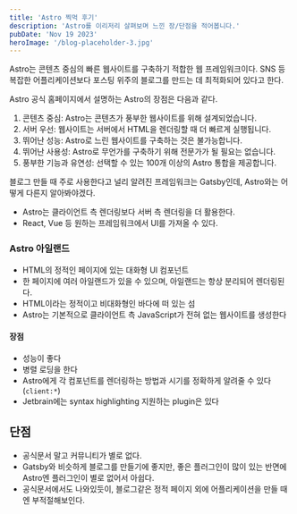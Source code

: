 ```yaml
---
title: 'Astro 찍먹 후기'
description: 'Astro를 이리저리 살펴보며 느낀 장/단점을 적어봅니다.'
pubDate: 'Nov 19 2023'
heroImage: '/blog-placeholder-3.jpg'
---
```


 Astro는 콘텐츠 중심의 빠른 웹사이트를 구축하기 적합한 웹 프레임워크이다. SNS 등 복잡한 어플리케이션보다 포스팅 위주의 블로그를 만드는 데 최적화되어 있다고 한다.
 
Astro 공식 홈페이지에서 설명하는 Astro의 장점은 다음과 같다.

1. 콘텐츠 중심: Astro는 콘텐츠가 풍부한 웹사이트를 위해 설계되었습니다.
2. 서버 우선: 웹사이트는 서버에서 HTML을 렌더링할 때 더 빠르게 실행됩니다.
3. 뛰어난 성능: Astro로 느린 웹사이트를 구축하는 것은 불가능합니다.
4. 뛰어난 사용성: Astro로 무언가를 구축하기 위해 전문가가 될 필요는 없습니다.
5. 풍부한 기능과 유연성: 선택할 수 있는 100개 이상의 Astro 통합을 제공합니다.

블로그 만들 때 주로 사용한다고 널리 알려진 프레임워크는 Gatsby인데, Astro와는 어떻게 다른지 알아봐야겠다.

- Astro는 클라이언트 측 렌더링보다 서버 측 렌더링을 더 활용한다.
- React, Vue 등 원하는 프레임워크에서 UI를 가져올 수 있다.

### Astro 아일랜드
  - HTML의 정적인 페이지에 있는 대화형 UI 컴포넌트
  - 한 페이지에 여러 아일랜드가 있을 수 있으며, 아일랜드는 항상 분리되어 렌더링된다.
  - HTML이라는 정적이고 비대화형인 바다에 떠 있는 섬
- Astro는 기본적으로 클라이언트 측 JavaScript가 전혀 없는 웹사이트를 생성한다

#### 장점
- 성능이 좋다
- 병렬 로딩을 한다
- Astro에게 각 컴포넌트를 렌더링하는 방법과 시기를 정확하게 알려줄 수 있다 (`client:*`)
- Jetbrain에는 syntax highlighting 지원하는 plugin은 있다

## 단점

- 공식문서 말고 커뮤니티가 별로 없다.
- Gatsby와 비슷하게 블로그를 만들기에 좋지만, 좋은 플러그인이 많이 있는 반면에 Astro엔 플러그인이 별로 없어서 아쉽다.
- 공식문서에서도 나와있듯이, 블로그같은 정적 페이지 외에 어플리케이션을 만들 때엔 부적절해보인다.